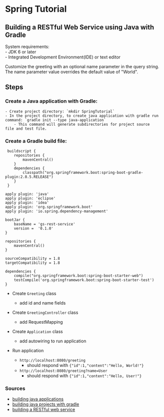 # Spring Tutorial

## Building a RESTful Web Service using Java with Gradle
System requirements:  
    - JDK 6 or later  
    - Integrated Development Environment(IDE) or text editor 

Customize the greeting with an optional name parameter in the query string.  
The name parameter value overrides the default value of "World".  
       
## Steps
### Create a Java application with Gradle:
    - Create project directory: `mkdir SpringTutorial`
    - In the project directory, to create java application with gradle run command: `gradle init --type java-application`
        - This command will generate subdirectories for project source file and test file.  
        
### Create a Gradle build file:  
     buildscript {
        repositories {
            mavenCentral()
        }
        dependencies {
            classpath("org.springframework.boot:spring-boot-gradle-plugin:2.0.5.RELEASE")
        }
     }  
     
    apply plugin: 'java'
    apply plugin: 'eclipse'
    apply plugin: 'idea'
    apply plugin: 'org.springframework.boot'
    apply plugin: 'io.spring.dependency-management'  
     
    bootJar {
        baseName = 'gs-rest-service'
        version =  '0.1.0'
    }
     
    repositories {
        mavenCentral()
    }
     
    sourceCompatibility = 1.8
    targetCompatibility = 1.8
     
    dependencies {
        compile("org.springframework.boot:spring-boot-starter-web")
        testCompile('org.springframework.boot:spring-boot-starter-test')
    }     
 
 - Create `Greeting` class
    - add id and name fields
 - Create `GreetingController` class
    - add RequestMapping
 - Create `Application` class
    - add autowiring to run application 
    
 - Run application
    - `http://localhost:8080/greeting` 
        - should respond with `{"id":1,"content":"Hello, World!"}`
    - `http://localhost:8080/greeting?name=User`
        - should respond with `{"id":1,"content":"Hello, User!"}`
### Sources
- [building java applications](https://guides.gradle.org/building-java-applications/)  
- [building java projects with gradle](https://spring.io/guides/gs/gradle/)  
- [building a RESTful web service](https://spring.io/guides/gs/rest-service/)